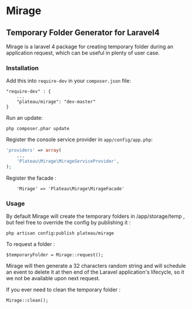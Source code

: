 # Mirage 
## Temporary Folder Generator for Laravel4

Mirage is a laravel 4 package for creating temporary folder during an application request, which can be useful in plenty of user case.

### Installation

Add this into `require-dev` in your `composer.json` file:

```
"require-dev" : {
	...
	"plateau/mirage": "dev-master"
}
```

Run an update:

```
php composer.phar update
```

Register the console service provider in `app/config/app.php`:

```php
'providers' => array(
	...
	'Plateau\Mirage\MirageServiceProvider',
);
```

Register the facade :
```
	'Mirage' => 'Plateau\Mirage\MirageFacade'
```

### Usage

By default Mirage will create the temporary folders in /app/storage/temp , but feel free to override the config by publishing it :

```
php artisan config:publish plateau/mirage
```

To request a folder : 

```
$temporaryFolder = Mirage::request();
```

Mirage will then generate a 32 characters random string and will schedule an event to delete it at then end of the Laravel application's lifecycle, so it we not be available upon next request.

If you ever need to clean the temporary folder : 
```
Mirage::clean();
```

